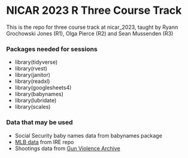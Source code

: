 # NICAR 2023 R Three Course Track

This is the repo for three course track at nicar_2023, taught by Ryann Grochowski Jones (R1), Olga Pierce (R2) and Sean Mussenden (R3)

### Packages needed for sessions

* library(tidyverse)
* library(rvest)
* library(janitor)
* library(readxl)
* library(googlesheets4)
* library(babynames)
* library(lubridate)
* library(scales)

### Data that may be used
* Social Security baby names data from babynames package
* [MLB data](https://github.com/ireapps/teaching-guide-R-101/blob/main/Intro-to-R/data/MLB_2021.csv) from IRE repo
* Shootings data from [Gun Violence Archive](https://github.com/smussenden/nicar_2023_r_track/blob/main/tenn_gva.csv)
